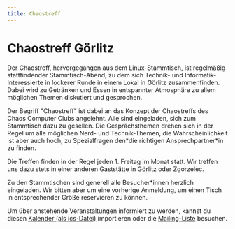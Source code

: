 ```yaml
---
title: Chaostreff
---
```


# Chaostreff Görlitz

Der Chaostreff, hervorgegangen aus dem Linux-Stammtisch, ist regelmäßig stattfindender Stammtisch-Abend, zu dem sich
Technik- und Informatik-Interessierte in lockerer Runde in einem Lokal in Görlitz zusammenfinden. Dabei wird zu
Getränken und Essen in entspannter Atmosphäre zu allem möglichen Themen diskutiert und gesprochen.

Der Begriff "Chaostreff" ist dabei an das Konzept der Chaostreffs des Chaos Computer Clubs angelehnt. Alle sind
eingeladen, sich zum Stammtisch dazu zu gesellen. Die Gesprächsthemen drehen sich in der Regel um alle möglichen Nerd-
und Technik-Themen, die Wahrscheinlichkeit ist aber auch hoch, zu Spezialfragen den\*die richtigen Ansprechpartner\*in
zu finden.

Die Treffen finden in der Regel jeden 1. Freitag im Monat statt. Wir treffen uns dazu stets in einer anderen Gaststätte
in Görlitz oder Zgorzelec.

Zu den Stammtischen sind generell alle Besucher\*innen herzlich eingeladen. Wir bitten aber um eine vorherige Anmeldung,
um einen Tisch in entsprechender Größe reservieren zu können.

Um über anstehende Veranstaltungen informiert zu werden, kannst du diesen
[Kalender (als ics-Datei)](/projekte/chaostreff/chaostreff-goerlitz.ics) importieren oder die
[Mailing-Liste](https://groups.google.com/forum/#!forum/linux-stammtisch-goerlitz) besuchen.
